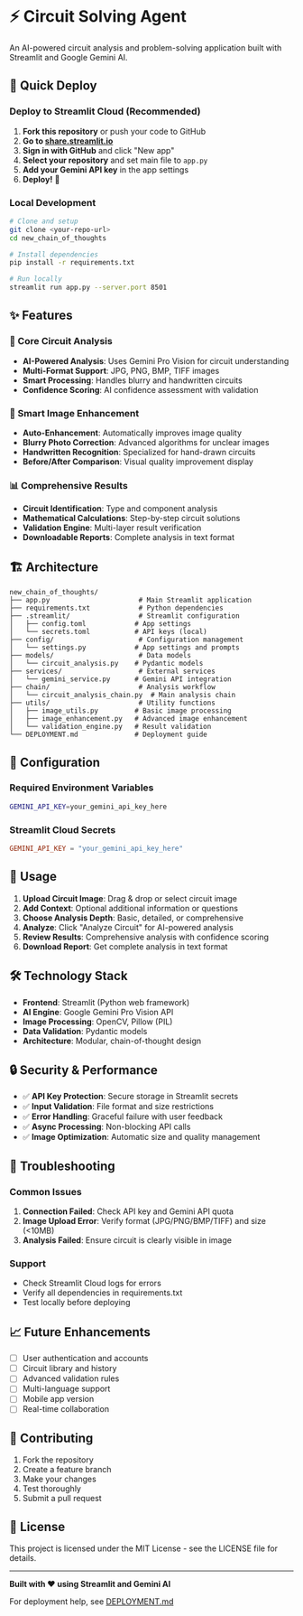 # ⚡ Circuit Solving Agent

An AI-powered circuit analysis and problem-solving application built with Streamlit and Google Gemini AI.

## 🚀 Quick Deploy

### Deploy to Streamlit Cloud (Recommended)
1. **Fork this repository** or push your code to GitHub
2. **Go to [share.streamlit.io](https://share.streamlit.io)**
3. **Sign in with GitHub** and click "New app"
4. **Select your repository** and set main file to `app.py`
5. **Add your Gemini API key** in the app settings
6. **Deploy!** 🎉

### Local Development
```bash
# Clone and setup
git clone <your-repo-url>
cd new_chain_of_thoughts

# Install dependencies
pip install -r requirements.txt

# Run locally
streamlit run app.py --server.port 8501
```

## ✨ Features

### 🔌 Core Circuit Analysis
- **AI-Powered Analysis**: Uses Gemini Pro Vision for circuit understanding
- **Multi-Format Support**: JPG, PNG, BMP, TIFF images
- **Smart Processing**: Handles blurry and handwritten circuits
- **Confidence Scoring**: AI confidence assessment with validation

### 🔧 Smart Image Enhancement
- **Auto-Enhancement**: Automatically improves image quality
- **Blurry Photo Correction**: Advanced algorithms for unclear images
- **Handwritten Recognition**: Specialized for hand-drawn circuits
- **Before/After Comparison**: Visual quality improvement display

### 📊 Comprehensive Results
- **Circuit Identification**: Type and component analysis
- **Mathematical Calculations**: Step-by-step circuit solutions
- **Validation Engine**: Multi-layer result verification
- **Downloadable Reports**: Complete analysis in text format

## 🏗️ Architecture

```
new_chain_of_thoughts/
├── app.py                      # Main Streamlit application
├── requirements.txt            # Python dependencies
├── .streamlit/                 # Streamlit configuration
│   ├── config.toml            # App settings
│   └── secrets.toml           # API keys (local)
├── config/                     # Configuration management
│   └── settings.py            # App settings and prompts
├── models/                     # Data models
│   └── circuit_analysis.py    # Pydantic models
├── services/                   # External services
│   └── gemini_service.py      # Gemini API integration
├── chain/                      # Analysis workflow
│   └── circuit_analysis_chain.py  # Main analysis chain
├── utils/                      # Utility functions
│   ├── image_utils.py         # Basic image processing
│   ├── image_enhancement.py   # Advanced image enhancement
│   └── validation_engine.py   # Result validation
└── DEPLOYMENT.md              # Deployment guide
```

## 🔑 Configuration

### Required Environment Variables
```bash
GEMINI_API_KEY=your_gemini_api_key_here
```

### Streamlit Cloud Secrets
```toml
GEMINI_API_KEY = "your_gemini_api_key_here"
```

## 📱 Usage

1. **Upload Circuit Image**: Drag & drop or select circuit image
2. **Add Context**: Optional additional information or questions
3. **Choose Analysis Depth**: Basic, detailed, or comprehensive
4. **Analyze**: Click "Analyze Circuit" for AI-powered analysis
5. **Review Results**: Comprehensive analysis with confidence scoring
6. **Download Report**: Get complete analysis in text format

## 🛠️ Technology Stack

- **Frontend**: Streamlit (Python web framework)
- **AI Engine**: Google Gemini Pro Vision API
- **Image Processing**: OpenCV, Pillow (PIL)
- **Data Validation**: Pydantic models
- **Architecture**: Modular, chain-of-thought design

## 🔒 Security & Performance

- ✅ **API Key Protection**: Secure storage in Streamlit secrets
- ✅ **Input Validation**: File format and size restrictions
- ✅ **Error Handling**: Graceful failure with user feedback
- ✅ **Async Processing**: Non-blocking API calls
- ✅ **Image Optimization**: Automatic size and quality management

## 🚨 Troubleshooting

### Common Issues
1. **Connection Failed**: Check API key and Gemini API quota
2. **Image Upload Error**: Verify format (JPG/PNG/BMP/TIFF) and size (<10MB)
3. **Analysis Failed**: Ensure circuit is clearly visible in image

### Support
- Check Streamlit Cloud logs for errors
- Verify all dependencies in requirements.txt
- Test locally before deploying

## 📈 Future Enhancements

- [ ] User authentication and accounts
- [ ] Circuit library and history
- [ ] Advanced validation rules
- [ ] Multi-language support
- [ ] Mobile app version
- [ ] Real-time collaboration

## 🤝 Contributing

1. Fork the repository
2. Create a feature branch
3. Make your changes
4. Test thoroughly
5. Submit a pull request

## 📄 License

This project is licensed under the MIT License - see the LICENSE file for details.

---

**Built with ❤️ using Streamlit and Gemini AI**

For deployment help, see [DEPLOYMENT.md](DEPLOYMENT.md)
